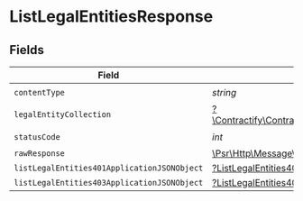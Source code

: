 # ListLegalEntitiesResponse


## Fields

| Field                                                                                                            | Type                                                                                                             | Required                                                                                                         | Description                                                                                                      |
| ---------------------------------------------------------------------------------------------------------------- | ---------------------------------------------------------------------------------------------------------------- | ---------------------------------------------------------------------------------------------------------------- | ---------------------------------------------------------------------------------------------------------------- |
| `contentType`                                                                                                    | *string*                                                                                                         | :heavy_check_mark:                                                                                               | N/A                                                                                                              |
| `legalEntityCollection`                                                                                          | [?\Contractify\ContractifyAPI\Models\Shared\LegalEntityCollection](../../models/shared/LegalEntityCollection.md) | :heavy_minus_sign:                                                                                               | OK                                                                                                               |
| `statusCode`                                                                                                     | *int*                                                                                                            | :heavy_check_mark:                                                                                               | N/A                                                                                                              |
| `rawResponse`                                                                                                    | [\Psr\Http\Message\ResponseInterface](https://www.php-fig.org/psr/psr-7/#33-psrhttpmessageresponseinterface)     | :heavy_minus_sign:                                                                                               | N/A                                                                                                              |
| `listLegalEntities401ApplicationJSONObject`                                                                      | [?ListLegalEntities401ApplicationJSON](../../models/operations/ListLegalEntities401ApplicationJSON.md)           | :heavy_minus_sign:                                                                                               | Unauthenticated                                                                                                  |
| `listLegalEntities403ApplicationJSONObject`                                                                      | [?ListLegalEntities403ApplicationJSON](../../models/operations/ListLegalEntities403ApplicationJSON.md)           | :heavy_minus_sign:                                                                                               | Forbidden                                                                                                        |